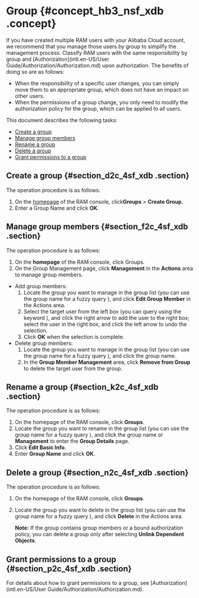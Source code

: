 # Group {#concept_hb3_nsf_xdb .concept}

If you have created multiple RAM users with your Alibaba Cloud account, we recommend that you manage those users by group to simplify the management process. Classify RAM users with the same responsibility by group and [Authorization](intl.en-US/User Guide/Authorization/Authorization.md) upon authorization. The benefits of doing so are as follows:

-   When the responsibility of a specific user changes, you can simply move them to an appropriate group, which does not have an impact on other users.
-   When the permissions of a group change, you only need to modify the authorization policy for the group, which can be applied to all users.

This document describes the following tasks:

-   [Create a group](#section_d2c_4sf_xdb)
-   [Manage group members](#section_f2c_4sf_xdb)
-   [Rename a group](#section_k2c_4sf_xdb)
-   [Delete a group](#section_n2c_4sf_xdb)
-   [Grant permissions to a group](#section_p2c_4sf_xdb)

## Create a group {#section_d2c_4sf_xdb .section}

The operation procedure is as follows:

1.  On the [homepage](https://ram.console.aliyun.com/) of the RAM console, click**Groups** \> **Create Group**.
2.  Enter a Group Name and click **OK**.

## Manage group members {#section_f2c_4sf_xdb .section}

The operation procedure is as follows:

1.  On the **homepage** of the RAM console, click Groups.
2.  On the Group Management page, click **Management** in the **Actions** area to manage group members.

-   Add group members:
    1.  Locate the group you want to manage in the group list \(you can use the group name for a fuzzy query \), and click **Edit Group Member** in the Actions area.
    2.  Select the target user from the left box \(you can query using the keyword \), and click the right arrow to add the user to the right box; select the user in the right box, and click the left arrow to undo the selection.
    3.  Click **OK** when the selection is complete.
-   Delete group members:
    1.  Locate the group you want to manage in the group list \(you can use the group name for a fuzzy query \), and click the group name.
    2.  In the **Group Member Management** area, click **Remove from Group** to delete the target user from the group.

## Rename a group {#section_k2c_4sf_xdb .section}

The operation procedure is as follows:

1.  On the homepage of the RAM console, click **Groups**.
2.  Locate the group you want to rename in the group list \(you can use the group name for a fuzzy query \), and click the group name or **Management** to enter the **Group Details** page.
3.  Click **Edit Basic Info**.
4.  Enter **Group Name** and click **OK**.

## Delete a group {#section_n2c_4sf_xdb .section}

The operation procedure is as follows:

1.  On the homepage of the RAM console, click **Groups**.
2.  Locate the group you want to delete in the group list \(you can use the group name for a fuzzy query \), and click **Delete** in the Actions area.

    **Note:** If the group contains group members or a bound authorization policy, you can delete a group only after selecting **Unlink Dependent Objects**.


## Grant permissions to a group {#section_p2c_4sf_xdb .section}

For details about how to grant permissions to a group, see [Authorization](intl.en-US/User Guide/Authorization/Authorization.md).

